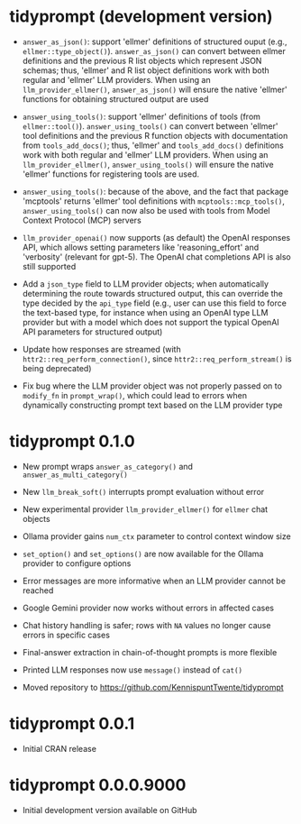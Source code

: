 # tidyprompt (development version)

* `answer_as_json()`: support 'ellmer' definitions of structured ouput
(e.g., `ellmer::type_object()`). `answer_as_json()` can convert between ellmer
definitions and the previous R list objects which represent JSON schemas; thus,
'ellmer' and R list object definitions work with both regular and 'ellmer'
LLM providers. When using an `llm_provider_ellmer()`, `answer_as_json()` will 
ensure the native 'ellmer' functions for obtaining structured output are used

* `answer_using_tools()`: support 'ellmer' definitions of tools (from 
`ellmer::tool()`). `answer_using_tools()` can convert between 'ellmer' tool
definitions and the previous R function objects with documentation from 
`tools_add_docs()`; thus, 'ellmer' and `tools_add_docs()` definitions work
with both regular and 'ellmer' LLM providers. When using an 
`llm_provider_ellmer()`, `answer_using_tools()` will ensure the native 'ellmer'
functions for registering tools are used. 

* `answer_using_tools()`: because of the above, and the fact that 
package 'mcptools' returns 'ellmer' tool definitions with 
`mcptools::mcp_tools()`, `answer_using_tools()`
can now also be used with tools from Model Context Protocol (MCP) servers

* `llm_provider_openai()` now supports (as default) the OpenAI responses API,
which allows setting parameters like 'reasoning_effort' and 'verbosity' 
(relevant for gpt-5). The OpenAI chat completions API is also still supported

* Add a `json_type` field to LLM provider objects; when automatically
determining the route towards structured output, this can override the type 
decided by the `api_type` field (e.g., user can use this field to force the 
text-based type, for instance when using an OpenAI type LLM provider but with a 
model which does not support the typical OpenAI API parameters for structured 
output)

* Update how responses are streamed (with `httr2::req_perform_connection()`, 
since `httr2::req_perform_stream()` is being deprecated)

* Fix bug where the LLM provider object was not properly passed on to
`modify_fn` in `prompt_wrap()`, which could lead to errors when dynamically
constructing prompt text based on the LLM provider type

# tidyprompt 0.1.0

* New prompt wraps `answer_as_category()` and `answer_as_multi_category()`

* New `llm_break_soft()` interrupts prompt evaluation without error

* New experimental provider `llm_provider_ellmer()` for `ellmer` chat objects

* Ollama provider gains `num_ctx` parameter to control context window size

* `set_option()` and `set_options()` are now available for the Ollama provider
to configure options

* Error messages are more informative when an LLM provider cannot be reached

* Google Gemini provider now works without errors in affected cases

* Chat history handling is safer; rows with `NA` values no longer cause errors 
in specific cases

* Final-answer extraction in chain-of-thought prompts is more flexible

* Printed LLM responses now use `message()` instead of `cat()`

* Moved repository to https://github.com/KennispuntTwente/tidyprompt

# tidyprompt 0.0.1

* Initial CRAN release

# tidyprompt 0.0.0.9000

* Initial development version available on GitHub
